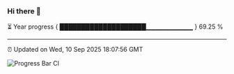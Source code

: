 ### Hi there 👋

⏳ Year progress { ████████████████████▁▁▁▁▁▁▁▁▁▁ } 69.25 %

---

⏰ Updated on Wed, 10 Sep 2025 18:07:56 GMT

![Progress Bar CI](https://github.com/liununu/liununu/workflows/Progress%20Bar%20CI/badge.svg)

